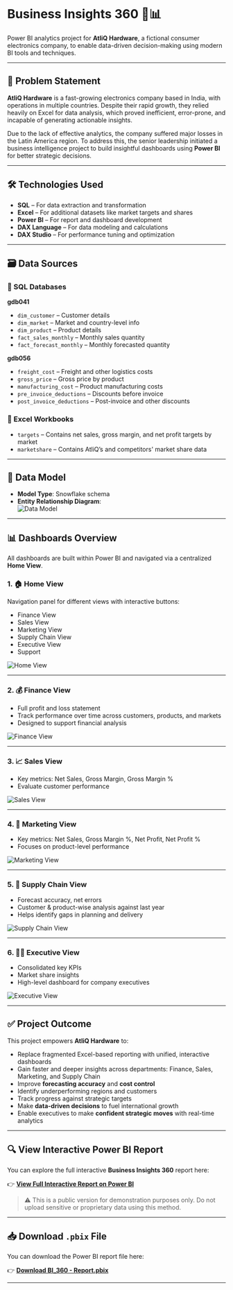 # Business Insights 360 🚀📊

Power BI analytics project for **AtliQ Hardware**, a fictional consumer electronics company, to enable data-driven decision-making using modern BI tools and techniques.

---

## 📌 Problem Statement

**AtliQ Hardware** is a fast-growing electronics company based in India, with operations in multiple countries. Despite their rapid growth, they relied heavily on Excel for data analysis, which proved inefficient, error-prone, and incapable of generating actionable insights.

Due to the lack of effective analytics, the company suffered major losses in the Latin America region. To address this, the senior leadership initiated a business intelligence project to build insightful dashboards using **Power BI** for better strategic decisions.

---

## 🛠️ Technologies Used

- **SQL** – For data extraction and transformation  
- **Excel** – For additional datasets like market targets and shares  
- **Power BI** – For report and dashboard development  
- **DAX Language** – For data modeling and calculations  
- **DAX Studio** – For performance tuning and optimization  

---

## 🗃️ Data Sources

### 📁 SQL Databases

**gdb041**
- `dim_customer` – Customer details  
- `dim_market` – Market and country-level info  
- `dim_product` – Product details  
- `fact_sales_monthly` – Monthly sales quantity  
- `fact_forecast_monthly` – Monthly forecasted quantity  

**gdb056**
- `freight_cost` – Freight and other logistics costs  
- `gross_price` – Gross price by product  
- `manufacturing_cost` – Product manufacturing costs  
- `pre_invoice_deductions` – Discounts before invoice  
- `post_invoice_deductions` – Post-invoice and other discounts  

### 📁 Excel Workbooks

- `targets` – Contains net sales, gross margin, and net profit targets by market  
- `marketshare` – Contains AtliQ’s and competitors' market share data  

---

## 🧩 Data Model

- **Model Type**: Snowflake schema  
- **Entity Relationship Diagram**:  
  ![Data Model](https://github.com/AnshumanB08/Power-BI-Business-Insights-360/blob/main/Resources/Data%20Model.png)

---

## 📊 Dashboards Overview

All dashboards are built within Power BI and navigated via a centralized **Home View**.  

### 1. 🏠 Home View
Navigation panel for different views with interactive buttons:
- Finance View  
- Sales View  
- Marketing View  
- Supply Chain View  
- Executive View  
- Support

![Home View](https://github.com/AnshumanB08/Power-BI-Business-Insights-360/blob/main/Resources/Home%20View.gif)

---

### 2. 💰 Finance View
- Full profit and loss statement  
- Track performance over time across customers, products, and markets  
- Designed to support financial analysis  

![Finance View](https://github.com/AnshumanB08/Power-BI-Business-Insights-360/blob/main/Resources/Finance%20View.gif)

---

### 3. 📈 Sales View
- Key metrics: Net Sales, Gross Margin, Gross Margin %  
- Evaluate customer performance  

![Sales View](https://github.com/AnshumanB08/Power-BI-Business-Insights-360/blob/main/Resources/Sales%20View.gif)

---

### 4. 🎯 Marketing View
- Key metrics: Net Sales, Gross Margin %, Net Profit, Net Profit %  
- Focuses on product-level performance  

![Marketing View](https://github.com/AnshumanB08/Power-BI-Business-Insights-360/blob/main/Resources/Marketing%20View.gif)

---

### 5. 🚚 Supply Chain View
- Forecast accuracy, net errors  
- Customer & product-wise analysis against last year  
- Helps identify gaps in planning and delivery  

![Supply Chain View](https://github.com/AnshumanB08/Power-BI-Business-Insights-360/blob/main/Resources/Supply%20Chain%20View.gif)

---

### 6. 🧑‍💼 Executive View
- Consolidated key KPIs  
- Market share insights  
- High-level dashboard for company executives  

![Executive View](https://github.com/AnshumanB08/Power-BI-Business-Insights-360/blob/main/Resources/Executive%20View.gif)

---

## ✅ Project Outcome

This project empowers **AtliQ Hardware** to:

- Replace fragmented Excel-based reporting with unified, interactive dashboards  
- Gain faster and deeper insights across departments: Finance, Sales, Marketing, and Supply Chain  
- Improve **forecasting accuracy** and **cost control**  
- Identify underperforming regions and customers  
- Track progress against strategic targets  
- Make **data-driven decisions** to fuel international growth  
- Enable executives to make **confident strategic moves** with real-time analytics  

---

## 🔍 View Interactive Power BI Report

You can explore the full interactive **Business Insights 360** report here:

👉 [**View Full Interactive Report on Power BI**](https://app.powerbi.com/Redirect?action=OpenReport&appId=9db741f4-29d6-4f0e-9670-bd81a827661d&reportObjectId=0971818f-3412-43f7-9a62-20a9b8ef82aa&ctid=c6e549b3-5f45-4032-aae9-d4244dc5b2c4&reportPage=66be1e4f63be139566b0&pbi_source=appShareLink&portalSessionId=f8a6778d-de7b-40d4-9126-bc13d90c23b6)

> ⚠️ This is a public version for demonstration purposes only. Do not upload sensitive or proprietary data using this method.

---

## 📥 Download `.pbix` File

You can download the Power BI report file here:

👉 [**Download BI_360 - Report.pbix**](https://github.com/AnshumanB08/Power-BI-Business-Insights-360/blob/main/Report/BI_360%20-%20Report.pbix)

---
